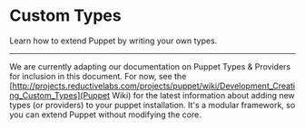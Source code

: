 Custom Types
============

Learn how to extend Puppet by writing your own types.

* * *

We are currently adapting our documentation on Puppet Types & Providers for inclusion in this document.
For now, see the [http://projects.reductivelabs.com/projects/puppet/wiki/Development_Creating_Custom_Types](Puppet Wiki) for
the latest information about adding new types (or providers) to your puppet installation.  It's a modular framework, so you
can extend Puppet without modifying the core.


